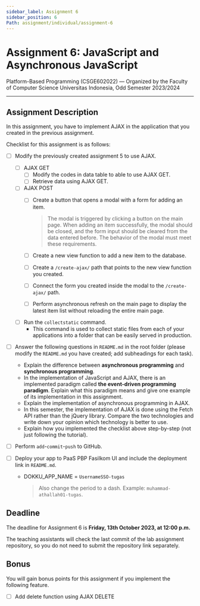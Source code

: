 ```yaml
---
sidebar_label: Assignment 6
sidebar_position: 6
Path: assignment/individual/assignment-6
---
```


# Assignment 6: JavaScript and Asynchronous JavaScript

Platform-Based Programming (CSGE602022) — Organized by the Faculty of Computer Science Universitas Indonesia, Odd Semester 2023/2024

---

## Assignment Description

In this assignment, you have to implement AJAX in the application that you created in the previous assignment.

Checklist for this assignment is as follows:

- [ ] Modify the previously created assignment 5 to use AJAX.
  - [ ] AJAX GET
    - [ ] Modify the codes in data table to able to use AJAX GET.
    - [ ] Retrieve data using AJAX GET.
  - [ ] AJAX POST
    - [ ] Create a button that opens a modal with a form for adding an item.

        > The modal is triggered by clicking a button on the main page. When adding an item successfully, the modal should be closed, and the form input should be cleared from the data entered before. The behavior of the modal must meet these requirements.

    - [ ] Create a new view function to add a new item to the database.
    - [ ] Create a `/create-ajax/` path that points to the new view function you created.
    - [ ] Connect the form you created inside the modal to the `/create-ajax/` path.
    - [ ] Perform asynchronous refresh on the main page to display the latest item list without reloading the entire main page.
  - [ ] Run the `collectstatic` command.
    - This command is used to collect static files from each of your applications into a folder that can be easily served in production.
- [ ] Answer the following questions in `README.md` in the root folder (please modify the `README.md` you have created; add subheadings for each task).
    - Explain the difference between **asynchronous programming** and **synchronous programming**.
    - In the implementation of JavaScript and AJAX, there is an implemented paradigm called **the event-driven programming paradigm**. Explain what this paradigm means and give one example of its implementation in this assignment.
    - Explain the implementation of asynchronous programming in AJAX.
    - In this semester, the implementation of AJAX is done using the Fetch API rather than the jQuery library. Compare the two technologies and write down your opinion which technology is better to use.
    - Explain how you implemented the checklist above step-by-step (not just following the tutorial).

- [ ] Perform `add`-`commit`-`push` to GitHub.

- [ ] Deploy your app to PaaS PBP Fasilkom UI and include the deployment link in `README.md`.

    - DOKKU_APP_NAME = `UsernameSSO-tugas`

      > Also change the period to a dash. Example: `muhammad-athallah01-tugas`.

## Deadline

The deadline for Assignment 6 is **Friday, 13th October 2023, at 12:00 p.m.**

The teaching assistants will check the last commit of the lab assignment repository, so you do not need to submit the repository link separately.

## Bonus

You will gain bonus points for this assignment if you implement the following feature.

- [ ] Add delete function using AJAX DELETE
